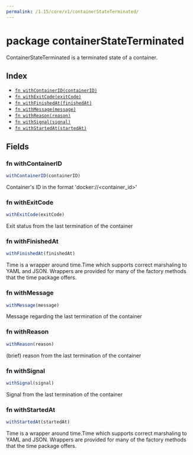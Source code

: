 ```yaml
---
permalink: /1.15/core/v1/containerStateTerminated/
---
```


# package containerStateTerminated

ContainerStateTerminated is a terminated state of a container.

## Index

* [`fn withContainerID(containerID)`](#fn-withcontainerid)
* [`fn withExitCode(exitCode)`](#fn-withexitcode)
* [`fn withFinishedAt(finishedAt)`](#fn-withfinishedat)
* [`fn withMessage(message)`](#fn-withmessage)
* [`fn withReason(reason)`](#fn-withreason)
* [`fn withSignal(signal)`](#fn-withsignal)
* [`fn withStartedAt(startedAt)`](#fn-withstartedat)

## Fields

### fn withContainerID

```ts
withContainerID(containerID)
```

Container's ID in the format 'docker://<container_id>'

### fn withExitCode

```ts
withExitCode(exitCode)
```

Exit status from the last termination of the container

### fn withFinishedAt

```ts
withFinishedAt(finishedAt)
```

Time is a wrapper around time.Time which supports correct marshaling to YAML and JSON.  Wrappers are provided for many of the factory methods that the time package offers.

### fn withMessage

```ts
withMessage(message)
```

Message regarding the last termination of the container

### fn withReason

```ts
withReason(reason)
```

(brief) reason from the last termination of the container

### fn withSignal

```ts
withSignal(signal)
```

Signal from the last termination of the container

### fn withStartedAt

```ts
withStartedAt(startedAt)
```

Time is a wrapper around time.Time which supports correct marshaling to YAML and JSON.  Wrappers are provided for many of the factory methods that the time package offers.